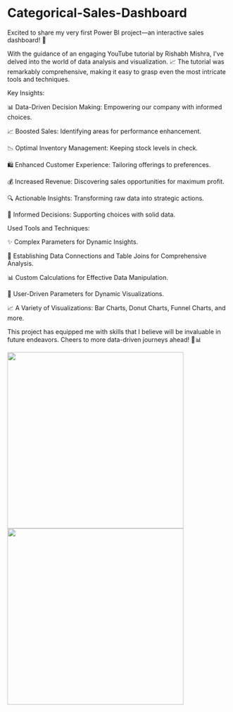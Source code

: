 # Categorical-Sales-Dashboard

Excited to share my very first Power BI project—an interactive sales dashboard! 🚀

With the guidance of an engaging YouTube tutorial by Rishabh Mishra, I've delved into the world of data analysis and visualization. 📈 The tutorial was remarkably comprehensive, making it easy to grasp even the most intricate tools and techniques.

Key Insights:

📊 Data-Driven Decision Making: Empowering our company with informed choices.

📈 Boosted Sales: Identifying areas for performance enhancement.

📉 Optimal Inventory Management: Keeping stock levels in check.

🛍️ Enhanced Customer Experience: Tailoring offerings to preferences.

💰 Increased Revenue: Discovering sales opportunities for maximum profit.

🔍 Actionable Insights: Transforming raw data into strategic actions.

🤝 Informed Decisions: Supporting choices with solid data.

Used Tools and Techniques:


✨ Complex Parameters for Dynamic Insights.

🔗 Establishing Data Connections and Table Joins for Comprehensive Analysis.

📊 Custom Calculations for Effective Data Manipulation.

📆 User-Driven Parameters for Dynamic Visualizations.

📈 A Variety of Visualizations: Bar Charts, Donut Charts, Funnel Charts, and more.


This project has equipped me with skills that I believe will be invaluable in future endeavors. Cheers to more data-driven journeys ahead! 🚀📊

<img src="https://github.com/basudeb24/Categorical-Sales-Dashboard/assets/43643452/8935b04e-cd1e-45d8-bd1a-2d790efd2c36" width="400"/>  <img src="https://github.com/basudeb24/Categorical-Sales-Dashboard/assets/43643452/7053e1b8-ffd6-4019-bffc-aaa332028d79" width="400"/>


